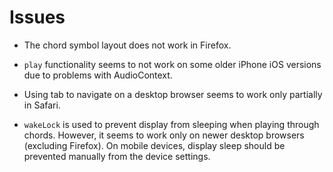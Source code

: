 # Issues

- The chord symbol layout does not work in Firefox.

- `play` functionality seems to not work on some older iPhone iOS versions due to problems with AudioContext.

- Using tab to navigate on a desktop browser seems to work only partially in Safari.

- `wakeLock` is used to prevent display from sleeping when playing through chords. However, it seems to work only on newer desktop browsers (excluding Firefox). On mobile devices, display sleep should be prevented manually from the device settings.
